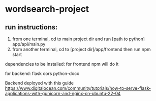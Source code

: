 # wordsearch-project

## run instructions:
1. from one terminal, cd to main project dir and run [path to python] app/api/main.py
2. from another terminal, cd to [project dir]/app/frontend then run npm start


dependencies to be installed:
for frontend npm will do it

for backend:
flask
cors
python-docx

Backend deployed with this guide
https://www.digitalocean.com/community/tutorials/how-to-serve-flask-applications-with-gunicorn-and-nginx-on-ubuntu-22-04
